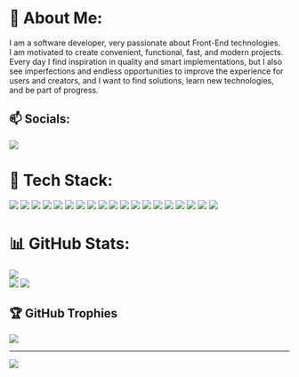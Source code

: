 # :dizzy: About Me:
I am a software developer, very passionate about Front-End technologies.<br>I am motivated to create convenient, functional, fast, and modern projects.<br>Every day I find inspiration in quality and smart implementations, but I also see imperfections and endless opportunities to improve the experience for users and creators, and I want to find solutions, learn new technologies, and be part of progress.


## :mailbox: Socials:
[![](https://skillicons.dev/icons?i=linkedin)](https://linkedin.com/in/nikita-rozkalns) 

# :briefcase: Tech Stack:

[![](https://skillicons.dev/icons?i=js)](https://developer.mozilla.org/en-US/docs/Web/JavaScript)
[![](https://skillicons.dev/icons?i=ts)](https://www.typescriptlang.org)
[![](https://skillicons.dev/icons?i=cs)](https://learn.microsoft.com/en-us/dotnet/csharp/)
[![](https://skillicons.dev/icons?i=html)](https://developer.mozilla.org/en-US/docs/Web/HTML)
[![](https://skillicons.dev/icons?i=sass)](https://sass-lang.com/)
[![](https://skillicons.dev/icons?i=git)](https://git-scm.com/)
[![](https://skillicons.dev/icons?i=nodejs)](https://nodejs.org/en/)
[![](https://skillicons.dev/icons?i=express)](https://expressjs.com/)
[![](https://skillicons.dev/icons?i=react)](https://reactjs.org/)
[![](https://skillicons.dev/icons?i=angular)](https://angular.io/)
[![](https://skillicons.dev/icons?i=vue)](https://vuejs.org/)
[![](https://skillicons.dev/icons?i=nextjs)](https://nextjs.org/)
[![](https://skillicons.dev/icons?i=redux)](https://redux.js.org/)
[![](https://skillicons.dev/icons?i=reactivex)](https://rxjs.dev/)
[![](https://skillicons.dev/icons?i=docker)](https://www.docker.com/)
[![](https://skillicons.dev/icons?i=mysql)](https://www.mysql.com/)
[![](https://skillicons.dev/icons?i=mongodb)](https://www.mongodb.com/)
[![](https://skillicons.dev/icons?i=jquery)](https://jquery.com/)
[![](https://skillicons.dev/icons?i=jest)](https://jestjs.io/)

# 📊 GitHub Stats:
![](https://github-readme-stats.vercel.app/api/top-langs/?username=nick-r-o-s-e&theme=gruvbox&hide_border=true&include_all_commits=false&count_private=false&layout=compact)<br/>
![](https://github-readme-stats.vercel.app/api?username=nick-r-o-s-e&theme=gruvbox&hide_border=true&include_all_commits=false&count_private=false)
![](https://github-readme-streak-stats.herokuapp.com/?user=nick-r-o-s-e&theme=gruvbox&hide_border=true)<br/>


## 🏆 GitHub Trophies
![](https://github-profile-trophy.vercel.app/?username=nick-r-o-s-e&theme=gruvbox&no-frame=true&no-bg=false&margin-w=4)

---
[![](https://visitcount.itsvg.in/api?id=nick-r-o-s-e&icon=0&color=3)](https://visitcount.itsvg.in)

<!-- Proudly created with GPRM ( https://gprm.itsvg.in ) -->
